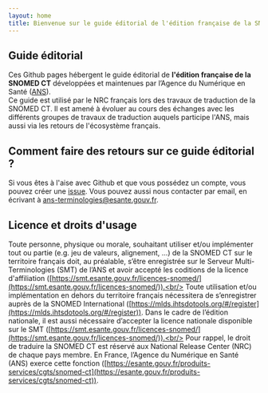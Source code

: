 ```yaml
---
layout: home
title: Bienvenue sur le guide éditorial de l'édition française de la SNOMED CT
---
```


## Guide éditorial

Ces Github pages hébergent le guide éditorial de **l'édition française de la SNOMED CT** développées et maintenues par l’Agence du Numérique en Santé ([ANS](https://esante.gouv.fr/)).<br/>
Ce guide est utilisé par le NRC français lors des travaux de traduction de la SNOMED CT. Il est amené à évoluer au cours des échanges avec les différents groupes de travaux de traduction auquels participe l'ANS, mais aussi via les retours de l'écosystème français.

## Comment faire des retours sur ce guide éditorial ?

Si vous êtes à l'aise avec Github et que vous possédez un compte, vous pouvez créer une [issue](https://github.com/ansforge/interop-nrc-guide-editorial-snomed-edition-fr/issues).
Vous pouvez aussi nous contacter par email, en écrivant à [ans-terminologies@esante.gouv.fr](mailto:ans-terminologies@esante.gouv.fr).

## Licence et droits d'usage

Toute personne, physique ou morale, souhaitant utiliser et/ou implémenter tout ou partie (e.g. jeu de valeurs, alignement, ...) de la SNOMED CT sur le territoire français doit, au préalable, s’être enregistrée sur le Serveur Multi-Terminologies (SMT) de l’ANS et avoir accepté les coditions de la licence d'affiliation ([https://smt.esante.gouv.fr/licences-snomed/](https://smt.esante.gouv.fr/licences-snomed/)).<br/>
Toute utilisation et/ou implémentation en dehors du territoire français nécessitera de s’enregistrer auprès de la SNOMED International ([https://mlds.ihtsdotools.org/#/register](https://mlds.ihtsdotools.org/#/register)). Dans le cadre de l’édition nationale, il est aussi nécessaire d’accepter la licence nationale disponible sur le SMT ([https://smt.esante.gouv.fr/licences-snomed/](https://smt.esante.gouv.fr/licences-snomed/)).<br/>
Pour rappel, le droit de traduire la SNOMED CT est réservé aux National Release Center (NRC) de chaque pays membre. En France, l’Agence du Numérique en Santé (ANS) exerce cette fonction ([https://esante.gouv.fr/produits-services/cgts/snomed-ct](https://esante.gouv.fr/produits-services/cgts/snomed-ct)).